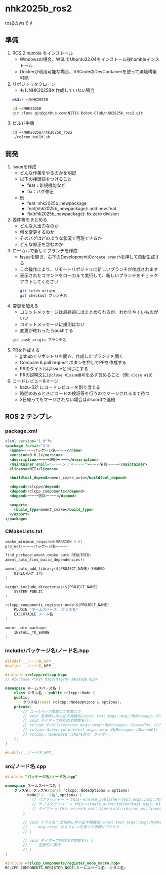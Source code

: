 # nhk2025b_ros2
ros2のwsです

## 準備
1. ROS 2 humble をインストール
    - Windowsの場合、WSLでUbuntu22.04をインストール後humbleインストール
    - Dockerが利用可能な場合、VSCodeのDevContainerを使って環境構築可能
2. リポジトリをクローン
    - もしNHK2025Bを作成していない場合
    ```bash
    mkdir ~/NHK2025B
    ```
    ```bash
    cd ~/NHK2025B
    git clone git@github.com:NITIC-Robot-Club/nhk2025b_ros2.git
    ```
3. ビルド手順
    ```bash
    cd ~/NHK2025B/nhk2025b_ros2
    ./colcon_build.sh
    ```

## 開発
1. Issueを作成
    - どんな作業をやるのかを明記
    - 以下の接頭語をつけること
        - feat：新規機能など
        - fix：バグ修正
    - 例
        - feat: nhk2025b_newpackage
        - feat(nhk2025b_newpackage): add new feat
        - fix(nhk2025b_newpackage): fix zero division
2. 要件等をまとめる
    - どんな入出力なのか
    - 何を変更するのか
    - そのバグはどのような状況で再現できるか
    - どんな修正を含むのか
3. ローカルで新しくブランチを作成
    - Issueを開き、右下のDevelopmentの`create branch`を押して自動生成する
    - この操作により、リモートリポジトリに新しいブランチが作成されます
    - 表示されたコマンドをローカルで実行して、新しいブランチをチェックアウトしてください
        ```bash
        git fetch origin
        git checkout ブランチ名
        ```
4. 変更を加える
    - コミットメッセージは最終的にはまとめられるが、わかりやすいものがいい
    - コミットメッセージに規則はない
    - 変更が終わったらpushする
    ```bash
    git push origin ブランチ名
    ```
5. PRを作成する
    - githubでリポジトリを開き、作成したブランチを開く
    - Compare & pull request ボタンを押してPRを作成する
    - PRのタイトルはIssueと同じにする
    - PRの説明文には`close #Issue番号`を必ず含めること（例: `close #10`）
6. コードレビュー&マージ
    - kazu-321 にコードレビューを割り当てる
    - 時間のあるときにコードの検証等を行うのでマージされるまで待つ
    - 3日経ってもマージされない場合はdiscordで連絡

## ROS 2 テンプレ
### package.xml
```xml
<?xml version="1.0"?>
<package format="3">
  <name>ーーーパッケージ名ーーー</name>
  <version>0.0.1</version>
  <description>ーーー説明ーーー</description>
  <maintainer email="ーーーメアドーーー">ーーー名前ーーー</maintainer>
  <license>MIT</license>

  <buildtool_depend>ament_cmake_auto</buildtool_depend>

  <depend>rclcpp</depend>
  <depend>rclcpp_components</depend>
  <depend>ーーー依存ーーー</depend>

  <export>
    <build_type>ament_cmake</build_type>
  </export>
</package>
```

### CMakeLists.txt
```c
cmake_minimum_required(VERSION 3.8)
project(ーーーパッケージ名ーーー)

find_package(ament_cmake_auto REQUIRED)
ament_auto_find_build_dependencies()

ament_auto_add_library(${PROJECT_NAME} SHARED
    DIRECTORY src
)

target_include_directories(${PROJECT_NAME}
    SYSTEM PUBLIC
)

rclcpp_components_register_node(${PROJECT_NAME}
    PLUGIN "ネームスペース::クラス名"
    EXECUTABLE ノード名
)

ament_auto_package(
    INSTALL_TO_SHARE
)
```

### include/パッケージ名/ノード名.hpp
```cpp
#ifndef __ノード名_HPP__
#define __ノード名_HPP__

#include <rclcpp/rclcpp.hpp>
// #include <test_msgs/msg/my_message.hpp>

namespace ネームスペース名 {
    class クラス名 : public rclcpp::Node {
    public:
        クラス名(const rclcpp::NodeOptions & options);
    private:
        // コールバック関数とか変数とか
        // void 受信時に呼び出す関数名(const test_msgs::msg::MyMessage::SharedPtr msg);
        // void タイマーで呼び出す関数名();
        // rclcpp::Publisher<test_msgs::msg::MyMessage>::SharedPtr パブリッシャー;
        // rclcpp::Subscription<test_msgs::msg::MyMessage>::SharedPtr サブスクライバー;
        // rclcpp::TimerBase::SharedPtr タイマー;
    };
}

#endif//__ノード名_HPP__
```

### src/ノード名.cpp
```cpp
#include "パッケージ名/ノード名.hpp"

namespace ネームスペース名 {
    クラス名::クラス名(const rclcpp::NodeOptions & options)
        : Node("ノード名",options) {
            // パブリッシャー = this->create_publisher<test_msgs::msg::MyMessage>("topic名", 10);
            // サブスクライバー = this->create_subscription<test_msgs::msg::MyMessage>("topic名", 10, std::bind(&クラス名::受信時に呼び出す関数名, this, std::placeholders::_1));
            // タイマー = this->create_wall_timer(std::chrono::milliseconds(周期), std::bind(&クラス名::タイマーで呼び出す関数名, this));
        }

        // void クラス名::受信時に呼び出す関数名(const test_msgs::msg::MyMessage::SharedPtr msg) {
        //     msg->test のように->を使って情報にアクセス
        // }

        // void タイマーで呼び出す関数名() {
        //     定期的に実行
        // }
}

#include <rclcpp_components/register_node_macro.hpp>
RCLCPP_COMPONENTS_REGISTER_NODE(ネームスペース名::クラス名)
```